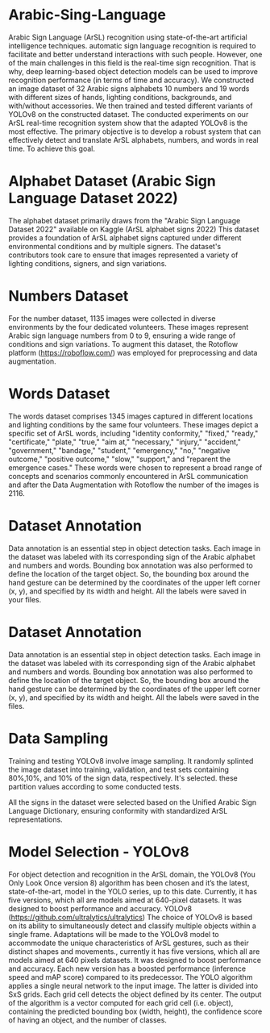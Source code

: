 # Arabic-Sing-Language

Arabic Sign Language (ArSL) recognition using state-of-the-art artificial intelligence techniques. automatic sign language recognition is required to facilitate and better understand interactions with such people. However, one of the main challenges in this field is the real-time sign recognition. That is why, deep learning-based object detection models can be used to improve recognition performance (in terms of time and accuracy). We constructed an image dataset of 32 Arabic signs alphabets 10 numbers and 19 words with different sizes of hands, lighting conditions, backgrounds, and with/without accessories. We then trained and tested different variants of YOLOv8 on the constructed dataset. The conducted experiments on our ArSL real-time recognition system show that the adapted YOLOv8 is the most effective. The primary objective is to develop a robust system that can effectively detect and translate ArSL alphabets, numbers, and words in real time. To achieve this goal.

# Alphabet Dataset (Arabic Sign Language Dataset 2022)

The alphabet dataset primarily draws from the "Arabic Sign Language Dataset 2022" available on Kaggle (ArSL alphabet signs 2022)  This dataset provides a foundation of ArSL alphabet signs captured under different environmental conditions and by multiple signers. The dataset's contributors took care to ensure that images represented a variety of lighting conditions, signers, and sign variations.

# Numbers Dataset

For the number dataset, 1135 images were collected in diverse environments by the four dedicated volunteers. These images represent Arabic sign language numbers from 0 to 9, ensuring a wide range of conditions and sign variations. To augment this dataset, the Rotoflow platform (https://roboflow.com/) was employed for preprocessing and data augmentation.

# Words Dataset

The words dataset comprises 1345 images captured in different locations and lighting conditions by the same four volunteers. These images depict a specific set of ArSL words, including "identity conformity," "fixed," "ready," "certificate," "plate," "true," "aim at," "necessary," "injury," "accident," "government," "bandage," "student," "emergency," "no," "negative outcome," "positive outcome," "slow," "support," and "reparent the emergence cases." These words were chosen to represent a broad range of concepts and scenarios commonly encountered in ArSL communication and after the Data Augmentation with Rotoflow the number of the images is 2116. 

# Dataset Annotation

Data annotation is an essential step in object detection tasks. Each image in the dataset was labeled with its corresponding sign of the Arabic alphabet and numbers and words. Bounding box annotation was also performed to define the location of the target object. So, the bounding box around the hand gesture can be determined by the coordinates of the upper left corner (x, y), and specified by its width and height. All the labels were saved in your files.

# Dataset Annotation

Data annotation is an essential step in object detection tasks. Each image in the dataset was labeled with its corresponding sign of the Arabic alphabet and numbers and words. Bounding box annotation was also performed to define the location of the target object. So, the bounding box around the hand gesture can be determined by the coordinates of the upper left corner (x, y), and specified by its width and height. All the labels were saved in the files.

# Data Sampling

Training and testing YOLOv8 involve image sampling. It randomly splinted the image dataset into training, validation, and test sets containing 80%,10%, and 10% of the sign data, respectively. It's selected. these partition values according to some conducted tests.

All the signs in the dataset were selected based on the Unified Arabic Sign Language Dictionary, ensuring conformity with standardized ArSL representations.

# Model Selection - YOLOv8

For object detection and recognition in the ArSL domain, the YOLOv8 (You Only Look Once version 8) algorithm has been chosen and it’s the latest, state-of-the-art, model in the YOLO series, up to this date. Currently, it has five versions, which all are models aimed at 640-pixel datasets. It was designed to boost performance and accuracy.
YOLOv8 (https://github.com/ultralytics/ultralytics)
The choice of YOLOv8 is based on its ability to simultaneously detect and classify multiple objects within a single frame. Adaptations will be made to the YOLOv8 model to accommodate the unique characteristics of ArSL gestures, such as their distinct shapes and movements., currently it has five versions, which all are models aimed at 640 pixels datasets. It was designed to boost performance and accuracy.
Each new version has a boosted performance (inference speed and mAP score) compared to its predecessor. The YOLO algorithm applies a single neural network to the input image. The latter is divided into SxS grids. Each grid cell detects the object defined by its center. The output of the algorithm is a vector computed for each grid cell (i.e. object), containing the predicted bounding box (width, height), the confidence score of having an object, and the number of classes.





